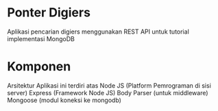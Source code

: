 # Ponter Digiers
Aplikasi pencarian digiers menggunakan REST API untuk tutorial implementasi MongoDB

# Komponen
Arsitektur Aplikasi ini terdiri atas
Node JS (Platform Pemrograman di sisi server)
Express (Framework Node JS)
Body Parser (untuk middleware)
Mongoose (modul koneksi ke mongodb)


